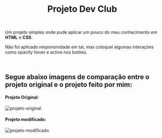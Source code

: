 <h1 align="center">
  Projeto Dev Club
</h1>
<br>
<p>Um projeto simples onde pude aplicar um pouco do meu conhecimento em <b>HTML</b> e <b>CSS</b>.</p>
<p>Não foi aplicado responsividade em tal, mas coloquei algumas interações como opacity hover e active nos botões.</p>
<br>
<h2>
  Segue abaixo imagens de comparação entre o projeto original e o projeto feito por mim:
</h2>  
<h4>Projeto Original:</h4>
<img src="https://github.com/leehbc/projeto-devclub-CSS/blob/master/pagina-original.png" alt="projeto-original"</img>
<h4>Projeto modificado:</h4>
<img src="https://github.com/leehbc/projeto-devclub-CSS/blob/master/pagina-leandro.png" alt="projeto-modificado"</img>
